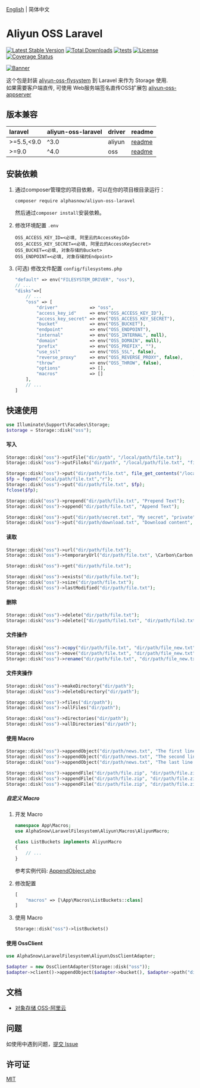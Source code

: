 [English](README.md) | 简体中文  

# Aliyun OSS Laravel

[![Latest Stable Version](https://poser.pugx.org/alphasnow/aliyun-oss-laravel/v/stable)](https://packagist.org/packages/alphasnow/aliyun-oss-laravel)
[![Total Downloads](https://poser.pugx.org/alphasnow/aliyun-oss-laravel/downloads)](https://packagist.org/packages/alphasnow/aliyun-oss-laravel)
[![tests](https://github.com/alphasnow/aliyun-oss-laravel/actions/workflows/tests.yml/badge.svg?branch=4.x)](https://github.com/alphasnow/aliyun-oss-laravel/actions/workflows/tests.yml)
[![License](https://poser.pugx.org/alphasnow/aliyun-oss-laravel/license)](https://packagist.org/packages/alphasnow/aliyun-oss-laravel)
[![Coverage Status](https://coveralls.io/repos/github/alphasnow/aliyun-oss-laravel/badge.svg?branch=4)](https://coveralls.io/github/alphasnow/aliyun-oss-laravel?branch=4)

[![Banner](https://banners.beyondco.de/Aliyun%20OSS%20Laravel.png?theme=light&packageManager=composer+require&packageName=alphasnow%2Faliyun-oss-laravel&pattern=architect&style=style_1&description=Alibaba+Cloud+Object+Storage+Service+For+Laravel&md=1&showWatermark=1&fontSize=100px&images=https%3A%2F%2Flaravel.com%2Fimg%2Flogomark.min.svg)](https://github.com/alphasnow/aliyun-oss-laravel)

这个包是封装 [aliyun-oss-flysystem](https://github.com/alphasnow/aliyun-oss-flysystem) 到 Laravel 来作为 Storage 使用.  
如果需要客户端直传, 可使用 Web服务端签名直传OSS扩展包 [aliyun-oss-appserver](https://github.com/alphasnow/aliyun-oss-appserver)  

## 版本兼容

| laravel      | aliyun-oss-laravel | driver | readme |
|:-------------|:-------------------|:-------|:-------|
| \>=5.5,\<9.0 | ^3.0               | aliyun | [readme](https://github.com/alphasnow/aliyun-oss-laravel/blob/3.x/README-CN.md) |
| \>=9.0       | ^4.0               | oss    | [readme](https://github.com/alphasnow/aliyun-oss-laravel/blob/4.x/README-CN.md) |

## 安装依赖
1. 通过composer管理您的项目依赖，可以在你的项目根目录运行：  
    ```bash
    composer require alphasnow/aliyun-oss-laravel
    ```
    然后通过`composer install`安装依赖。  

2. 修改环境配置 `.env`
    ```env
    OSS_ACCESS_KEY_ID=<必填, 阿里云的AccessKeyId>
    OSS_ACCESS_KEY_SECRET=<必填, 阿里云的AccessKeySecret>
    OSS_BUCKET=<必填, 对象存储的Bucket>
    OSS_ENDPOINT=<必填, 对象存储的Endpoint>
    ```

3. (可选) 修改文件配置 `config/filesystems.php`
    ```php
    "default" => env("FILESYSTEM_DRIVER", "oss"),
    // ...
    "disks"=>[
        // ...
        "oss" => [
            "driver"            => "oss",
            "access_key_id"     => env("OSS_ACCESS_KEY_ID"),           // 必填, 阿里云的AccessKeyId
            "access_key_secret" => env("OSS_ACCESS_KEY_SECRET"),       // 必填, 阿里云的AccessKeySecret
            "bucket"            => env("OSS_BUCKET"),                  // 必填, 对象存储的Bucket, 示例: my-bucket
            "endpoint"          => env("OSS_ENDPOINT"),                // 必填, 对象存储的Endpoint, 示例: oss-cn-shanghai.aliyuncs.com
            "internal"          => env("OSS_INTERNAL", null),          // 选填, 内网上传地址,填写即启用 示例: oss-cn-shanghai-internal.aliyuncs.com
            "domain"            => env("OSS_DOMAIN", null),            // 选填, 绑定域名,填写即启用 示例: oss.my-domain.com
            "prefix"            => env("OSS_PREFIX", ""),              // 选填, 统一存储地址前缀
            "use_ssl"           => env("OSS_SSL", false),              // 选填, 是否使用HTTPS
            "reverse_proxy"     => env("OSS_REVERSE_PROXY", false),    // 选填, 域名是否使用NGINX代理绑定
            "throw"             => env("OSS_THROW", false),            // 选填, 是否抛出引起错误的异常,默认出现错误时,不抛出异常仅返回false
            "options"           => [],                                 // 选填, 添加全局配置参数, 示例: [\OSS\OssClient::OSS_CHECK_MD5 => false]
            "macros"            => []                                  // 选填, 添加自定义Macro, 示例: [\App\Macros\ListBuckets::class, \App\Macros\CreateBucket::class]
        ],
        // ...
    ]
    ```

## 快速使用
```php
use Illuminate\Support\Facades\Storage;
$storage = Storage::disk("oss");
```
#### 写入
```php
Storage::disk("oss")->putFile("dir/path", "/local/path/file.txt");
Storage::disk("oss")->putFileAs("dir/path", "/local/path/file.txt", "file.txt");

Storage::disk("oss")->put("dir/path/file.txt", file_get_contents("/local/path/file.txt"));
$fp = fopen("/local/path/file.txt","r");
Storage::disk("oss")->put("dir/path/file.txt", $fp);
fclose($fp);

Storage::disk("oss")->prepend("dir/path/file.txt", "Prepend Text"); 
Storage::disk("oss")->append("dir/path/file.txt", "Append Text");

Storage::disk("oss")->put("dir/path/secret.txt", "My secret", "private");
Storage::disk("oss")->put("dir/path/download.txt", "Download content", ["headers" => ["Content-Disposition" => "attachment;filename=download.txt"]]);
```

#### 读取
```php
Storage::disk("oss")->url("dir/path/file.txt");
Storage::disk("oss")->temporaryUrl("dir/path/file.txt", \Carbon\Carbon::now()->addMinutes(30));

Storage::disk("oss")->get("dir/path/file.txt"); 

Storage::disk("oss")->exists("dir/path/file.txt"); 
Storage::disk("oss")->size("dir/path/file.txt"); 
Storage::disk("oss")->lastModified("dir/path/file.txt");
```

#### 删除
```php
Storage::disk("oss")->delete("dir/path/file.txt");
Storage::disk("oss")->delete(["dir/path/file1.txt", "dir/path/file2.txt"]);
```

#### 文件操作
```php
Storage::disk("oss")->copy("dir/path/file.txt", "dir/path/file_new.txt");
Storage::disk("oss")->move("dir/path/file.txt", "dir/path/file_new.txt");
Storage::disk("oss")->rename("dir/path/file.txt", "dir/path/file_new.txt");
```

#### 文件夹操作
```php
Storage::disk("oss")->makeDirectory("dir/path"); 
Storage::disk("oss")->deleteDirectory("dir/path");

Storage::disk("oss")->files("dir/path");
Storage::disk("oss")->allFiles("dir/path");

Storage::disk("oss")->directories("dir/path"); 
Storage::disk("oss")->allDirectories("dir/path"); 
```

#### 使用 Macro
```php
Storage::disk("oss")->appendObject("dir/path/news.txt", "The first line paragraph.", 0);
Storage::disk("oss")->appendObject("dir/path/news.txt", "The second line paragraph.", 25);
Storage::disk("oss")->appendObject("dir/path/news.txt", "The last line paragraph.", 51);

Storage::disk("oss")->appendFile("dir/path/file.zip", "dir/path/file.zip.001", 0);
Storage::disk("oss")->appendFile("dir/path/file.zip", "dir/path/file.zip.002", 1024);
Storage::disk("oss")->appendFile("dir/path/file.zip", "dir/path/file.zip.003", 1024);
```

##### 自定义 Macro
1. 开发 Macro
    ```php
    namespace App\Macros;
    use AlphaSnow\LaravelFilesystem\Aliyun\Macros\AliyunMacro;
    
    class ListBuckets implements AliyunMacro
    {
        // ... 
    }
    ```
    参考实例代码: [AppendObject.php](https://github.com/alphasnow/aliyun-oss-laravel/blob/4.5.0/src/Macros/AppendObject.php)

2. 修改配置
    ```php
    [
        "macros" => [\App\Macros\ListBuckets::class]
    ]
    ```
   
3. 使用 Macro
    ```php
    Storage::disk("oss")->listBuckets()
    ```

#### 使用 OssClient
```php
use AlphaSnow\LaravelFilesystem\Aliyun\OssClientAdapter;

$adapter = new OssClientAdapter(Storage::disk("oss"));
$adapter->client()->appendObject($adapter->bucket(), $adapter->path("dir/path/file.txt"), "contents", 0, $adapter->options(["visibility" => "private"]));
```

## 文档
- [对象存储 OSS-阿里云](https://help.aliyun.com/product/31815.html)

## 问题
如使用中遇到问题，[提交 Issue](https://github.com/alphasnow/aliyun-oss-laravel/issues)

## 许可证
[MIT](LICENSE)